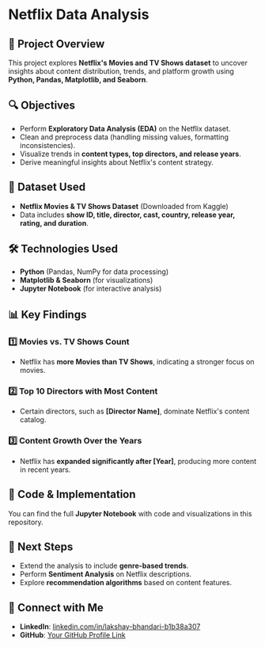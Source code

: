# Netflix Data Analysis

## 📌 Project Overview
This project explores **Netflix's Movies and TV Shows dataset** to uncover insights about content distribution, trends, and platform growth using **Python, Pandas, Matplotlib, and Seaborn**.

## 🔍 Objectives
- Perform **Exploratory Data Analysis (EDA)** on the Netflix dataset.
- Clean and preprocess data (handling missing values, formatting inconsistencies).
- Visualize trends in **content types, top directors, and release years**.
- Derive meaningful insights about Netflix's content strategy.

## 📂 Dataset Used
- **Netflix Movies & TV Shows Dataset** (Downloaded from Kaggle)
- Data includes **show ID, title, director, cast, country, release year, rating, and duration**.

## 🛠️ Technologies Used
- **Python** (Pandas, NumPy for data processing)
- **Matplotlib & Seaborn** (for visualizations)
- **Jupyter Notebook** (for interactive analysis)

## 📊 Key Findings
### 1️⃣ Movies vs. TV Shows Count
- Netflix has **more Movies than TV Shows**, indicating a stronger focus on movies.

### 2️⃣ Top 10 Directors with Most Content
- Certain directors, such as **[Director Name]**, dominate Netflix's content catalog.

### 3️⃣ Content Growth Over the Years
- Netflix has **expanded significantly after [Year]**, producing more content in recent years.

## 📎 Code & Implementation
You can find the full **Jupyter Notebook** with code and visualizations in this repository.

## 📌 Next Steps
- Extend the analysis to include **genre-based trends**.
- Perform **Sentiment Analysis** on Netflix descriptions.
- Explore **recommendation algorithms** based on content features.

## 🔗 Connect with Me
- **LinkedIn**: [linkedin.com/in/lakshay-bhandari-b1b38a307](https://www.linkedin.com/in/lakshay-bhandari-b1b38a307/)
- **GitHub**: [Your GitHub Profile Link](https://github.com/isthatlak)

